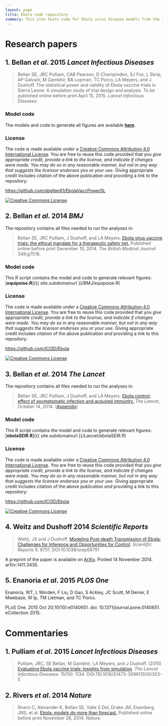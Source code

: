 ```yaml
---
layout: page
title: Ebola code repository
summary: This site hosts code for Ebola virus disease models from the ICI3D faculty.
---
```


# Research papers

## 1. Bellan _et al_. 2015 _Lancet Infectious Diseases_

> <span xmlns:cc="http://creativecommons.org/ns#" property="cc:attributionName">Bellan SE, JRC Pulliam, CAB Pearson, D Champredon, SJ Fox, L Skrip, AP Galvani, M Gambhir, BA Lopman, TC Porco, LA Meyers, and J Dushoff</span>. The statistical power and validity of Ebola vaccine trials in Sierra Leone: A simulation study of trial design and analysis. To be published online before print April 15, 2015. _Lancet Infectious Diseases_.  

### Model code

The models and code to generate all figures are available [**here**](https://github.com/sbellan61/EbolaVaccPowerSL).

### License

The code is made available under a <a rel="license" href="http://creativecommons.org/licenses/by/4.0/">Creative Commons Attribution 4.0 International License</a>. You are free to reuse this code provided that you *give appropriate credit, provide a link to the license, and indicate if changes were made. You may do so in any reasonable manner, but not in any way that suggests the licensor endorses you or your use.* Giving appropriate credit includes citation of the above publication *and* providing a link to the repository:

<a xmlns:dct="http://purl.org/dc/terms/" href="https://github.com/sbellan61/EbolaVaccPowerSL" rel="dct:source">https://github.com/sbellan61/EbolaVaccPowerSL</a>

<a rel="license" href="http://creativecommons.org/licenses/by/4.0/"><img alt="Creative Commons License" style="border-width:0" src="https://i.creativecommons.org/l/by/4.0/88x31.png" /></a><br />

## 2. Bellan _et al_. 2014 _BMJ_

The repository contains all files needed to run the analyses in:

> <span xmlns:cc="http://creativecommons.org/ns#" property="cc:attributionName">Bellan SE, JRC Pulliam, J Dushoff, and LA Meyers</span>. [Ebola virus vaccine trials: the ethical mandate for a therapeutic safety net.](http://www.bmj.com/content/349/bmj.g7518.full?ijkey=qHj1rqPkFuwxnAk&keytype=ref) Published online before print December 10, 2014. _The British Medical Journal_ 349:g7518.  

### Model code

This R script contains the model and code to generate relevant figures: [**equipoise.R**]({{ site.subdomainurl }}/BMJ/equipoise.R)

### License

The code is made available under a <a rel="license" href="http://creativecommons.org/licenses/by/4.0/">Creative Commons Attribution 4.0 International License</a>. You are free to reuse this code provided that you *give appropriate credit, provide a link to the license, and indicate if changes were made. You may do so in any reasonable manner, but not in any way that suggests the licensor endorses you or your use.* Giving appropriate credit includes citation of the above publication *and* providing a link to this repository:

<a xmlns:dct="http://purl.org/dc/terms/" href="https://github.com/ICI3D/Ebola" rel="dct:source">https://github.com/ICI3D/Ebola</a>

<a rel="license" href="http://creativecommons.org/licenses/by/4.0/"><img alt="Creative Commons License" style="border-width:0" src="https://i.creativecommons.org/l/by/4.0/88x31.png" /></a><br />

## 3. Bellan _et al_. 2014 _The Lancet_

The repository contains all files needed to run the analyses in:

> <span xmlns:cc="http://creativecommons.org/ns#" property="cc:attributionName">Bellan SE, JRC Pulliam, J Dushoff, and LA Meyers</span>. [Ebola control: effect of asymptomatic infection and acquired immunity.](http://download.thelancet.com/flatcontentassets/pdfs/PIIS0140673614618390.pdf) _The Lancet_, October 14, 2014. ([Appendix](http://download.thelancet.com/flatcontentassets/pdfs/PIIS0140673614618390_appendix.pdf))

### Model code

This R script contains the model and code to generate relevant figures: [**ebolaSEIR.R**]({{ site.subdomainurl }}/Lancet/ebolaSEIR.R)

### License

The code is made available under a <a rel="license" href="http://creativecommons.org/licenses/by/4.0/">Creative Commons Attribution 4.0 International License</a>. You are free to reuse this code provided that you *give appropriate credit, provide a link to the license, and indicate if changes were made. You may do so in any reasonable manner, but not in any way that suggests the licensor endorses you or your use.* Giving appropriate credit includes citation of the above publication *and* providing a link to this repository:

<a xmlns:dct="http://purl.org/dc/terms/" href="https://github.com/ICI3D/Ebola" rel="dct:source">https://github.com/ICI3D/Ebola</a>

<a rel="license" href="http://creativecommons.org/licenses/by/4.0/"><img alt="Creative Commons License" style="border-width:0" src="https://i.creativecommons.org/l/by/4.0/88x31.png" /></a><br />

## 4. Weitz and Dushoff 2014 _Scientific Reports_

> Weitz, JS and J Dushoff. [Modeling Post-death Transmission of Ebola: Challenges for Inference and Opportunities for Control](http://www.nature.com/articles/srep08751). _Scientific Reports_ 5: 8751. DOI:10.1038/srep08751

A preprint of the paper is available on [ArXiv](http://arxiv.org/abs/1411.3435). Posted 14 November 2014. arXiv:1411.3435.

## 5. Enanoria _et al_. 2015 _PLOS One_

Enanoria, WT, L Worden, F Liu, D Gao, S Ackley, JC Scott, M Deiner, E Mwebaze, W Ip, TM Lietman, and TC Porco.

PLoS One. 2015 Oct 20;10(10):e0140651. doi: 10.1371/journal.pone.0140651. eCollection 2015.

# Commentaries

## 1. Pulliam _et al_. 2015 _Lancet Infectious Diseases_

> Pulliam, JRC, SE Bellan, M Gambhir, LA Meyers, and J Dushoff. (2015) [Evaluating Ebola vaccine trials: Insights from simulation](http://www.thelancet.com/journals/laninf/article/PIIS1473-3099%2815%2900303-5/fulltext?rss=yes). _The Lancet Infectious Diseases_. 15(10): 1134. DOI:110.1016/S1473-3099(15)00303-5

## 2. Rivers _et al_. 2014 _Nature_

> <span xmlns:cc="http://creativecommons.org/ns#" property="cc:attributionName">Rivers C, Alexander K, Bellan SE, Valle S Del, Drake JM, Eisenberg JNS, et al</span>. [Ebola: models do more than forecast.](http://www.nature.com/nature/journal/v515/n7528/full/515492a.html) Published online before print November 26, 2014. _Nature_.  

